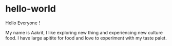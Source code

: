 # hello-world
Hello Everyone !

My name is Aakrit, I like exploring new thing and experiencing new culture food.
I have large apitite for food and love to experiment with my taste palet.
